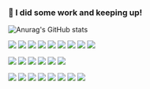 ### 👋 I did some work and keeping up!

![Anurag's GitHub stats](https://github-readme-stats.vercel.app/api?username=wkdghdwns199&show_icons=true&theme=radical)

<p>
<a href="버튼을 눌렀을 때 이동할 링크" target="_blank"><img src="https://img.shields.io/badge/HTML-000000??style=flat&logo=html5"/></a>
<a href="버튼을 눌렀을 때 이동할 링크" target="_blank"><img src="https://img.shields.io/badge/CSS-000000??style=flat&logo=css3"/></a>
<a href="버튼을 눌렀을 때 이동할 링크" target="_blank"><img src="https://img.shields.io/badge/JavaScript-000000??style=flat&logo=javascript"/></a>
<a href="버튼을 눌렀을 때 이동할 링크" target="_blank"><img src="https://img.shields.io/badge/React-000000??style=flat&logo=react"/></a>
  <a href="버튼을 눌렀을 때 이동할 링크" target="_blank"><img src="https://img.shields.io/badge/Styled Components-000000??style=flat&logo=styledcomponents"/></a>
  <a href="버튼을 눌렀을 때 이동할 링크" target="_blank"><img src="https://img.shields.io/badge/Tailwind CSS-000000??style=flat&logo=tailwindcss"/></a>
  <a href="버튼을 눌렀을 때 이동할 링크" target="_blank"><img src="https://img.shields.io/badge/Figma-000000??style=flat&logo=figma"/></a>
  <a href="버튼을 눌렀을 때 이동할 링크" target="_blank"><img src="https://img.shields.io/badge/Android Studio-000000??style=flat&logo=androidstudio"/></a>
  <a href="버튼을 눌렀을 때 이동할 링크" target="_blank"><img src="https://img.shields.io/badge/Xcode-000000??style=flat&logo=xcode"/></a>
  
</p>
<p>
<a href="버튼을 눌렀을 때 이동할 링크" target="_blank"><img src="https://img.shields.io/badge/Supabase-000000??style=flat&logo=supabase"/></a>
<a href="버튼을 눌렀을 때 이동할 링크" target="_blank"><img src="https://img.shields.io/badge/Linux-000000??style=flat&logo=linux"/></a>
<a href="버튼을 눌렀을 때 이동할 링크" target="_blank"><img src="https://img.shields.io/badge/Ubuntu-000000??style=flat&logo=ubuntu"/></a>
<a href="버튼을 눌렀을 때 이동할 링크" target="_blank"><img src="https://img.shields.io/badge/Nginx-000000??style=flat&logo=nginx"/></a>
<a href="버튼을 눌렀을 때 이동할 링크" target="_blank"><img src="https://img.shields.io/badge/Express-000000??style=flat&logo=express"/></a>
<a href="버튼을 눌렀을 때 이동할 링크" target="_blank"><img src="https://img.shields.io/badge/PM2-000000??style=flat&logo=pm2"/></a>

</p>

<p>
<a href="버튼을 눌렀을 때 이동할 링크" target="_blank"><img src="https://img.shields.io/badge/C-000000??style=flat&logo=C"/></a>
<a href="버튼을 눌렀을 때 이동할 링크" target="_blank"><img src="https://img.shields.io/badge/C++-000000??style=flat&logo=cplusplus"/></a>
<a href="버튼을 눌렀을 때 이동할 링크" target="_blank"><img src="https://img.shields.io/badge/Python-000000??style=flat&logo=Python"/></a>
<a href="버튼을 눌렀을 때 이동할 링크" target="_blank"><img src="https://img.shields.io/badge/Java-000000??style=flat&logo=coffeescript"/></a>
  <a href="버튼을 눌렀을 때 이동할 링크" target="_blank"><img src="https://img.shields.io/badge/PHP-000000??style=flat&logo=php"/></a>
<a href="버튼을 눌렀을 때 이동할 링크" target="_blank"><img src="https://img.shields.io/badge/Arduino-000000??style=flat&logo=arduino"/></a>
<a href="버튼을 눌렀을 때 이동할 링크" target="_blank"><img src="https://img.shields.io/badge/Git-000000??style=flat&logo=git"/></a>
  <a href="버튼을 눌렀을 때 이동할 링크" target="_blank"><img src="https://img.shields.io/badge/GitHub-000000??style=flat&logo=github"/></a>
</p>

<!--
**wkdghdwns199/wkdghdwns199** is a ✨ _special_ ✨ repository because its `README.md` (this file) appears on your GitHub profile.

Here are some ideas to get you started:

- 🔭 I’m currently working on ...
- 🌱 I’m currently learning ...
- 👯 I’m looking to collaborate on ...
- 🤔 I’m looking for help with ...
- 💬 Ask me about ...
- 📫 How to reach me: ...
- 😄 Pronouns: ...
- ⚡ Fun fact: ...
-->

